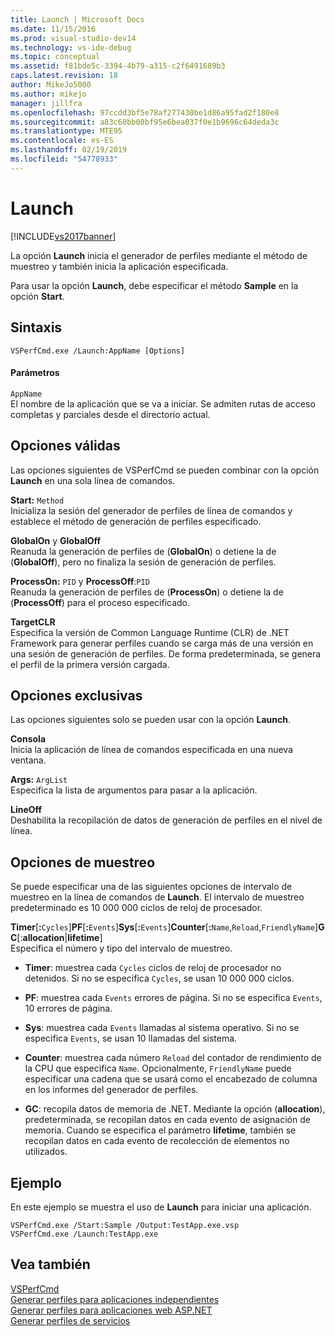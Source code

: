 ```yaml
---
title: Launch | Microsoft Docs
ms.date: 11/15/2016
ms.prod: visual-studio-dev14
ms.technology: vs-ide-debug
ms.topic: conceptual
ms.assetid: f81bde5c-3394-4b79-a315-c2f6491689b3
caps.latest.revision: 18
author: MikeJo5000
ms.author: mikejo
manager: jillfra
ms.openlocfilehash: 97ccdd3bf5e78af277430be1d86a95fad2f180e8
ms.sourcegitcommit: a83c60bb00bf95e6bea037f0e1b9696c64deda3c
ms.translationtype: MTE95
ms.contentlocale: es-ES
ms.lasthandoff: 02/19/2019
ms.locfileid: "54778933"
---
```

# <a name="launch"></a>Launch
[!INCLUDE[vs2017banner](../includes/vs2017banner.md)]

La opción **Launch** inicia el generador de perfiles mediante el método de muestreo y también inicia la aplicación especificada.  
  
 Para usar la opción **Launch**, debe especificar el método **Sample** en la opción **Start**.  
  
## <a name="syntax"></a>Sintaxis  
  
```  
VSPerfCmd.exe /Launch:AppName [Options]  
```  
  
#### <a name="parameters"></a>Parámetros  
 `AppName`  
 El nombre de la aplicación que se va a iniciar. Se admiten rutas de acceso completas y parciales desde el directorio actual.  
  
## <a name="valid-options"></a>Opciones válidas  
 Las opciones siguientes de VSPerfCmd se pueden combinar con la opción **Launch** en una sola línea de comandos.  
  
 **Start:** `Method`  
 Inicializa la sesión del generador de perfiles de línea de comandos y establece el método de generación de perfiles especificado.  
  
 **GlobalOn** y **GlobalOff**  
 Reanuda la generación de perfiles de (**GlobalOn**) o detiene la de (**GlobalOff**), pero no finaliza la sesión de generación de perfiles.  
  
 **ProcessOn:** `PID` y **ProcessOff**:`PID`  
 Reanuda la generación de perfiles de (**ProcessOn**) o detiene la de (**ProcessOff**) para el proceso especificado.  
  
 **TargetCLR**  
 Especifica la versión de Common Language Runtime (CLR) de .NET Framework para generar perfiles cuando se carga más de una versión en una sesión de generación de perfiles. De forma predeterminada, se genera el perfil de la primera versión cargada.  
  
## <a name="exclusive-options"></a>Opciones exclusivas  
 Las opciones siguientes solo se pueden usar con la opción **Launch**.  
  
 **Consola**  
 Inicia la aplicación de línea de comandos especificada en una nueva ventana.  
  
 **Args:** `ArgList`  
 Especifica la lista de argumentos para pasar a la aplicación.  
  
 **LineOff**  
 Deshabilita la recopilación de datos de generación de perfiles en el nivel de línea.  
  
## <a name="sampling-options"></a>Opciones de muestreo  
 Se puede especificar una de las siguientes opciones de intervalo de muestreo en la línea de comandos de **Launch**. El intervalo de muestreo predeterminado es 10 000 000 ciclos de reloj de procesador.  
  
 **Timer**[**:**`Cycles`]**PF**[**:**`Events`]**Sys**[**:**`Events`]**Counter**[**:**`Name`,`Reload`,`FriendlyName`]**GC**[:**allocation**&#124;**lifetime**]  
 Especifica el número y tipo del intervalo de muestreo.  
  
-   **Timer**: muestrea cada `Cycles` ciclos de reloj de procesador no detenidos. Si no se especifica `Cycles`, se usan 10 000 000 ciclos.  
  
-   **PF**: muestrea cada `Events` errores de página. Si no se especifica `Events`, 10 errores de página.  
  
-   **Sys**: muestrea cada `Events` llamadas al sistema operativo. Si no se especifica `Events`, se usan 10 llamadas del sistema.  
  
-   **Counter**: muestrea cada número `Reload` del contador de rendimiento de la CPU que especifica `Name`. Opcionalmente, `FriendlyName` puede especificar una cadena que se usará como el encabezado de columna en los informes del generador de perfiles.  
  
-   **GC**: recopila datos de memoria de .NET. Mediante la opción (**allocation**), predeterminada, se recopilan datos en cada evento de asignación de memoria. Cuando se especifica el parámetro **lifetime**, también se recopilan datos en cada evento de recolección de elementos no utilizados.  
  
## <a name="example"></a>Ejemplo  
 En este ejemplo se muestra el uso de **Launch** para iniciar una aplicación.  
  
```  
VSPerfCmd.exe /Start:Sample /Output:TestApp.exe.vsp  
VSPerfCmd.exe /Launch:TestApp.exe  
```  
  
## <a name="see-also"></a>Vea también  
 [VSPerfCmd](../profiling/vsperfcmd.md)   
 [Generar perfiles para aplicaciones independientes](../profiling/command-line-profiling-of-stand-alone-applications.md)   
 [Generar perfiles para aplicaciones web ASP.NET](../profiling/command-line-profiling-of-aspnet-web-applications.md)   
 [Generar perfiles de servicios](../profiling/command-line-profiling-of-services.md)
